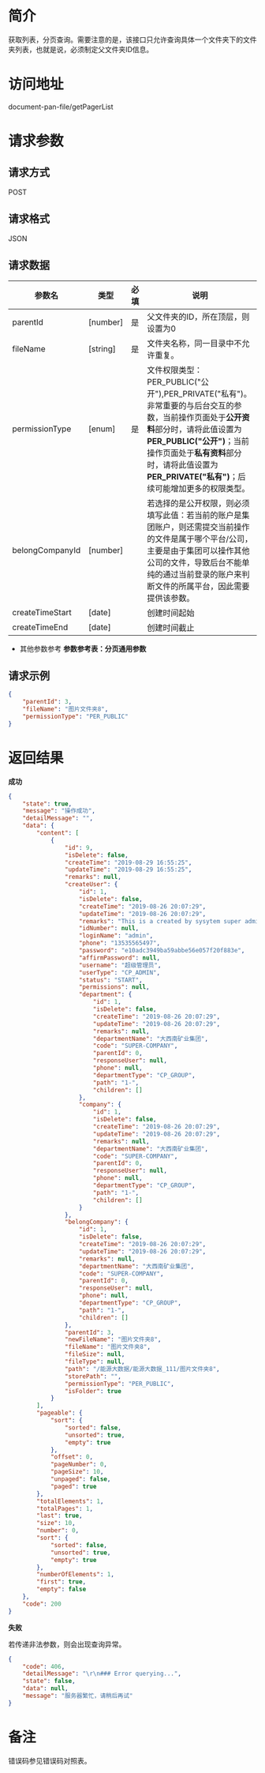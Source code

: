 # 简介
获取列表，分页查询。需要注意的是，该接口只允许查询具体一个文件夹下的文件夹列表，也就是说，必须制定父文件夹ID信息。

# 访问地址
document-pan-file/getPagerList

# 请求参数

## 请求方式
POST

## 请求格式
JSON

## 请求数据

|参数名|类型|必填|说明|
|-|-|-|-|
|parentId|[number]|是|父文件夹的ID，所在顶层，则设置为0|
|fileName|[string]|是|文件夹名称，同一目录中不允许重复。|
|permissionType|[enum]|是|文件权限类型：PER_PUBLIC("公开"),PER_PRIVATE("私有")。非常重要的与后台交互的参数，当前操作页面处于**公开资料**部分时，请将此值设置为**PER_PUBLIC("公开")**；当前操作页面处于**私有资料**部分时，请将此值设置为**PER_PRIVATE("私有")**；后续可能增加更多的权限类型。|
|belongCompanyId|[number]||若选择的是公开权限，则必须填写此值：若当前的账户是集团账户，则还需提交当前操作的文件是属于哪个平台/公司，主要是由于集团可以操作其他公司的文件，导致后台不能单纯的通过当前登录的账户来判断文件的所属平台，因此需要提供该参数。|
|createTimeStart|[date]||创建时间起始|
|createTimeEnd|[date]||创建时间截止|

* 其他参数参考 **参数参考表：分页通用参数**


## 请求示例
```json
{
	"parentId": 3,
    "fileName": "图片文件夹8",
    "permissionType": "PER_PUBLIC"
}
```

# 返回结果
**成功**
```json
{
    "state": true,
    "message": "操作成功",
    "detailMessage": "",
    "data": {
        "content": [
            {
                "id": 9,
                "isDelete": false,
                "createTime": "2019-08-29 16:55:25",
                "updateTime": "2019-08-29 16:55:25",
                "remarks": null,
                "createUser": {
                    "id": 1,
                    "isDelete": false,
                    "createTime": "2019-08-26 20:07:29",
                    "updateTime": "2019-08-26 20:07:29",
                    "remarks": "This is a created by sysytem super admin user, it belong to super company, don't delete it!",
                    "idNumber": null,
                    "loginName": "admin",
                    "phone": "13535565497",
                    "password": "e10adc3949ba59abbe56e057f20f883e",
                    "affirmPassword": null,
                    "username": "超级管理员",
                    "userType": "CP_ADMIN",
                    "status": "START",
                    "permissions": null,
                    "department": {
                        "id": 1,
                        "isDelete": false,
                        "createTime": "2019-08-26 20:07:29",
                        "updateTime": "2019-08-26 20:07:29",
                        "remarks": null,
                        "departmentName": "大西南矿业集团",
                        "code": "SUPER-COMPANY",
                        "parentId": 0,
                        "responseUser": null,
                        "phone": null,
                        "departmentType": "CP_GROUP",
                        "path": "1-",
                        "children": []
                    },
                    "company": {
                        "id": 1,
                        "isDelete": false,
                        "createTime": "2019-08-26 20:07:29",
                        "updateTime": "2019-08-26 20:07:29",
                        "remarks": null,
                        "departmentName": "大西南矿业集团",
                        "code": "SUPER-COMPANY",
                        "parentId": 0,
                        "responseUser": null,
                        "phone": null,
                        "departmentType": "CP_GROUP",
                        "path": "1-",
                        "children": []
                    }
                },
                "belongCompany": {
                    "id": 1,
                    "isDelete": false,
                    "createTime": "2019-08-26 20:07:29",
                    "updateTime": "2019-08-26 20:07:29",
                    "remarks": null,
                    "departmentName": "大西南矿业集团",
                    "code": "SUPER-COMPANY",
                    "parentId": 0,
                    "responseUser": null,
                    "phone": null,
                    "departmentType": "CP_GROUP",
                    "path": "1-",
                    "children": []
                },
                "parentId": 3,
                "newFileName": "图片文件夹8",
                "fileName": "图片文件夹8",
                "fileSize": null,
                "fileType": null,
                "path": "/能源大数据/能源大数据_111/图片文件夹8",
                "storePath": "",
                "permissionType": "PER_PUBLIC",
                "isFolder": true
            }
        ],
        "pageable": {
            "sort": {
                "sorted": false,
                "unsorted": true,
                "empty": true
            },
            "offset": 0,
            "pageNumber": 0,
            "pageSize": 10,
            "unpaged": false,
            "paged": true
        },
        "totalElements": 1,
        "totalPages": 1,
        "last": true,
        "size": 10,
        "number": 0,
        "sort": {
            "sorted": false,
            "unsorted": true,
            "empty": true
        },
        "numberOfElements": 1,
        "first": true,
        "empty": false
    },
    "code": 200
}
```

**失败**

若传递非法参数，则会出现查询异常。

```json
{
    "code": 406,
    "detailMessage": "\r\n### Error querying...",
    "state": false,
    "data": null,
    "message": "服务器繁忙，请稍后再试"
}
```

# 备注
错误码参见错误码对照表。